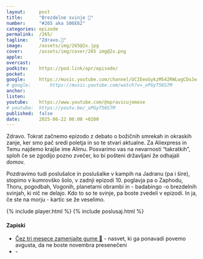 ```yaml
---
layout: 	post
title:  	"Brezdelne svinje 🐗"
number: 	"#265 aka S06E62"
categories:	epizode
permalink:	/265/
tagline: 	"Zdravo.👋"
image:		/assets/img/265@2x.jpg
cover:		/assets/img/cover/265 img@2x.png
apple:		
overcast:	
podkite:	https://pod.link/opr/episode/
pocket:		
google:		https://music.youtube.com/channel/UCIEeoGykzM542RWLwgCDoJw
# google:		https://music.youtube.com/watch?v=_oPGyT56S7M
anchor:		
listen:		
youtube:	https://www.youtube.com/@opravicujemose
# youtube:	https://youtu.be/_oPGyT56S7M
published:	false
date: 		2025-06-22 06:00 +0200
---
```


Zdravo. Tokrat začnemo epizodo z debato o božičnih smrekah in okraskih zanje, ker smo pač sredi poletja in so te stvari aktualne. Za Aliexpress in Temu najdemo krajše ime Alimu. Posvarimo vas na nevarnosti “takratkih”, sploh če se zgodijo pozno zvečer, ko bi pošteni državljani že odhajali domov. 

Pozdravimo tudi poslušalce in poslušalke v kampih na Jadranu (pa i šire), stopimo v kumrovško šolo, v zadnji epizodi 10. poglavja pa o Zaphodu, Thoru, pogodbah, Vogonih, planetarni obrambi in - badabingo -o brezdelnih svinjah, ki nič ne delajo. Kdo to so te svinje, pa boste zvedeli v epizodi. In ja, če ste na morju - kartic se že veselimo. 

{% include player.html %}
{% include poslusaj.html %}

<!--break-->

#### Zapiski

- [Čez tri mesece zamenjajte gume 🛞](https://opravicujemo.se/220/) - nasvet, ki ga ponavadi povemo avgusta, da ne boste novembra presenečeni
- []() - 